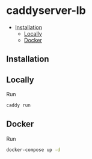 # caddyserver-lb

- [Installation](#installation)
    - [Locally](#locally)
    - [Docker](#docker)


## Installation

## Locally

Run

```sh
caddy run
```

## Docker

Run

```sh
docker-compose up -d
```
